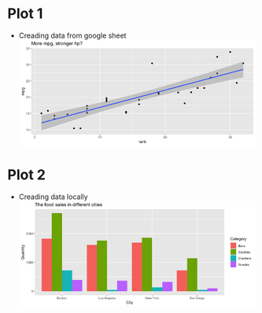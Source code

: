 
# Plot 1 
- Creading data from google sheet
![Plot 1](Rplot_plot1.png) 


# Plot 2 
- Creading data locally
![Plot 2](Rplot_Plot2.png) 
